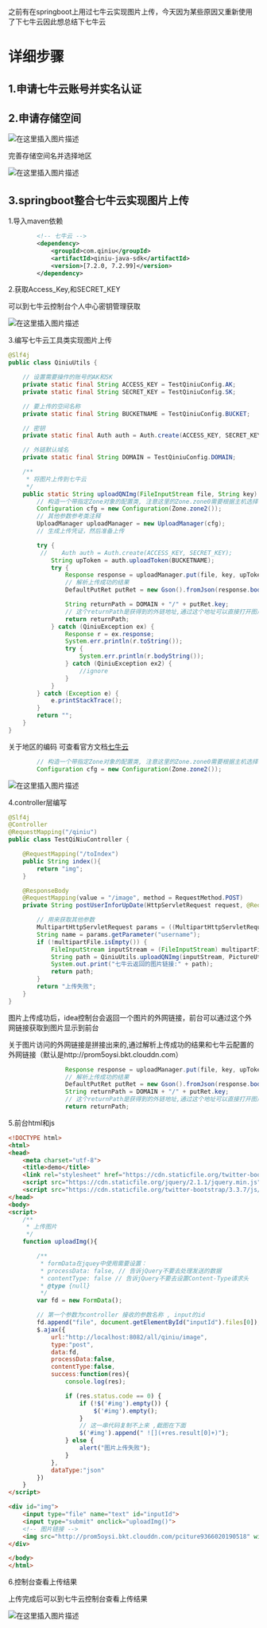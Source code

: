 之前有在springboot上用过七牛云实现图片上传，今天因为某些原因又重新使用了下七牛云因此想总结下七牛云

# 详细步骤
## 1.申请七牛云账号并实名认证
## 2.申请存储空间

![在这里插入图片描述](https://img-blog.csdnimg.cn/20190518151032106.png)

完善存储空间名并选择地区

![在这里插入图片描述](https://img-blog.csdnimg.cn/20190518151104691.png?x-oss-process=image/watermark,type_ZmFuZ3poZW5naGVpdGk,shadow_10,text_aHR0cHM6Ly9ibG9nLmNzZG4ubmV0L3dlaXhpbl80MTkyMjI4OQ==,size_16,color_FFFFFF,t_70)

## 3.springboot整合七牛云实现图片上传

1.导入maven依赖
```xml
        <!-- 七牛云 -->
        <dependency>
            <groupId>com.qiniu</groupId>
            <artifactId>qiniu-java-sdk</artifactId>
            <version>[7.2.0, 7.2.99]</version>
        </dependency>
```

2.获取Access_Key,和SECRET_KEY

可以到七牛云控制台个人中心密钥管理获取

![在这里插入图片描述](https://img-blog.csdnimg.cn/20190518151728468.png?x-oss-process=image/watermark,type_ZmFuZ3poZW5naGVpdGk,shadow_10,text_aHR0cHM6Ly9ibG9nLmNzZG4ubmV0L3dlaXhpbl80MTkyMjI4OQ==,size_16,color_FFFFFF,t_70)

3.编写七牛云工具类实现图片上传

```java
@Slf4j
public class QiniuUtils {

    // 设置需要操作的账号的AK和SK
    private static final String ACCESS_KEY = TestQiniuConfig.AK;
    private static final String SECRET_KEY = TestQiniuConfig.SK;

    // 要上传的空间名称
    private static final String BUCKETNAME = TestQiniuConfig.BUCKET;

    // 密钥
    private static final Auth auth = Auth.create(ACCESS_KEY, SECRET_KEY);

    // 外链默认域名
    private static final String DOMAIN = TestQiniuConfig.DOMAIN;

    /**
     * 将图片上传到七牛云
     */
    public static String uploadQNImg(FileInputStream file, String key) {
        // 构造一个带指定Zone对象的配置类, 注意这里的Zone.zone0需要根据主机选择
        Configuration cfg = new Configuration(Zone.zone2());
        // 其他参数参考类注释
        UploadManager uploadManager = new UploadManager(cfg);
        // 生成上传凭证，然后准备上传

        try {
         //    Auth auth = Auth.create(ACCESS_KEY, SECRET_KEY);
            String upToken = auth.uploadToken(BUCKETNAME);
            try {
                Response response = uploadManager.put(file, key, upToken, null, null);
                // 解析上传成功的结果
                DefaultPutRet putRet = new Gson().fromJson(response.bodyString(), DefaultPutRet.class);

                String returnPath = DOMAIN + "/" + putRet.key;
                // 这个returnPath是获得到的外链地址,通过这个地址可以直接打开图片
                return returnPath;
            } catch (QiniuException ex) {
                Response r = ex.response;
                System.err.println(r.toString());
                try {
                    System.err.println(r.bodyString());
                } catch (QiniuException ex2) {
                    //ignore
                }
            }
        } catch (Exception e) {
            e.printStackTrace();
        }
        return "";
    }
}
```

关于地区的编码 可查看官方文档[七牛云](https://developer.qiniu.com/kodo/manual/1671/region-endpoint)

```java
        // 构造一个带指定Zone对象的配置类, 注意这里的Zone.zone0需要根据主机选择
        Configuration cfg = new Configuration(Zone.zone2());
```

![在这里插入图片描述](https://img-blog.csdnimg.cn/20190518153236593.png?x-oss-process=image/watermark,type_ZmFuZ3poZW5naGVpdGk,shadow_10,text_aHR0cHM6Ly9ibG9nLmNzZG4ubmV0L3dlaXhpbl80MTkyMjI4OQ==,size_16,color_FFFFFF,t_70)


4.controller层编写
```java
@Slf4j
@Controller
@RequestMapping("/qiniu")
public class TestQiNiuController {

    @RequestMapping("/toIndex")
    public String index(){
        return "img";
    }

    @ResponseBody
    @RequestMapping(value = "/image", method = RequestMethod.POST)
    private String postUserInforUpDate(HttpServletRequest request, @RequestParam("file") MultipartFile multipartFile) throws IOException {

        // 用来获取其他参数
        MultipartHttpServletRequest params = ((MultipartHttpServletRequest) request);
        String name = params.getParameter("username");
        if (!multipartFile.isEmpty()) {
            FileInputStream inputStream = (FileInputStream) multipartFile.getInputStream();
            String path = QiniuUtils.uploadQNImg(inputStream, PictureUtil.getRandomFileName()); // KeyUtil.genUniqueKey()生成图片的随机名
            System.out.print("七牛云返回的图片链接:" + path);
            return path;
        }
        return "上传失败";
    }
}
```

图片上传成功后，idea控制台会返回一个图片的外网链接，前台可以通过这个外网链接获取到图片显示到前台

关于图片访问的外网链接是拼接出来的,通过解析上传成功的结果和七牛云配置的外网链接（默认是http://prom5oysi.bkt.clouddn.com）
```java
                Response response = uploadManager.put(file, key, upToken, null, null);
                // 解析上传成功的结果
                DefaultPutRet putRet = new Gson().fromJson(response.bodyString(), DefaultPutRet.class);
                String returnPath = DOMAIN + "/" + putRet.key;
                // 这个returnPath是获得到的外链地址,通过这个地址可以直接打开图片
                return returnPath;

```

5.前台html和js
```html
<!DOCTYPE html>
<html>
<head>
    <meta charset="utf-8">
    <title>demo</title>
    <link rel="stylesheet" href="https://cdn.staticfile.org/twitter-bootstrap/3.3.7/css/bootstrap.min.css">
    <script src="https://cdn.staticfile.org/jquery/2.1.1/jquery.min.js"></script>
    <script src="https://cdn.staticfile.org/twitter-bootstrap/3.3.7/js/bootstrap.min.js"></script>
</head>
<body>
<script>
    /**
     * 上传图片
     */
    function uploadImg(){

        /**
         * formData在jquey中使用需要设置：
         * processData: false, // 告诉jQuery不要去处理发送的数据
         * contentType: false // 告诉jQuery不要去设置Content-Type请求头
         * @type {null}
         */
        var fd = new FormData();

        // 第一个参数为controller 接收的参数名称 , input的id
        fd.append("file", document.getElementById("inputId").files[0]);
        $.ajax({
            url:"http://localhost:8082/all/qiniu/image",
            type:"post",
            data:fd,
            processData:false,
            contentType:false,
            success:function(res){
                console.log(res);

                if (res.status.code == 0) {
                    if (!$('#img').empty()) {
                        $('#img').empty();
                    }
                    // 这一串代码复制不上来 ,截图在下面
                    $('#img').append(" ![](+res.result[0]+)");
                } else {
                    alert("图片上传失败");
                }
            },
            dataType:"json"
        })
    }
</script>

<div id="img">
    <input type="file" name="text" id="inputId">
    <input type="submit" onclick="uploadImg()">
    <!-- 图片链接 -->
    <img src="http://prom5oysi.bkt.clouddn.com/pciture9366020190518" width="1000px">
</div>

</body>
</html>
```

6.控制台查看上传结果

上传完成后可以到七牛云控制台查看上传结果

![在这里插入图片描述](https://img-blog.csdnimg.cn/20190518152733215.png?x-oss-process=image/watermark,type_ZmFuZ3poZW5naGVpdGk,shadow_10,text_aHR0cHM6Ly9ibG9nLmNzZG4ubmV0L3dlaXhpbl80MTkyMjI4OQ==,size_16,color_FFFFFF,t_70)